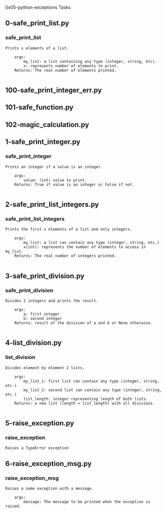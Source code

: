 0x05-python-exceptions Tasks
## 0-safe_print_list.py

### safe_print_list
```
Prints x elements of a list.

    args:
        my_list: a list containing any type (integer, string, etc).
        x: represents number of elements to print.
    Returns: The real number of elements printed.
    
```
## 100-safe_print_integer_err.py

## 101-safe_function.py

## 102-magic_calculation.py

## 1-safe_print_integer.py

### safe_print_integer
```
Prints an integer if a value is an integer.

    args:
        value: (int) value to print.
    Returns: True if value is an integer or False if not.
    
```
## 2-safe_print_list_integers.py

### safe_print_list_integers
```
Prints the first x elements of a list and only integers.

    args:
        my_list: a list can contain any type (integer, string, etc.)
        x(int): represents the number of elements to access in my_list.
    Returns: The real number of integers printed.
    
```
## 3-safe_print_division.py

### safe_print_division
```
Divides 2 integers and prints the result.

    args:
        a: first integer
        b: second integer
    Returns: result of the division of a and b or None otherwise.
    
```
## 4-list_division.py

### list_division
```
Divides element by element 2 lists.

    args:
        my_list_1: first list can contain any type (integer, string, etc.)
        my_list_2: second list can contain any type (integer, string, etc.)
        list_length: integer representing length of both lists.
    Returns: a new list (length = list_length) with all divisions.
    
```
## 5-raise_exception.py

### raise_exception
```
Raises a TypeError exception
```
## 6-raise_exception_msg.py

### raise_exception_msg
```
Raises a name exception with a message.

    args:
        message: The message to be printed when the exception is raised.
    
```
